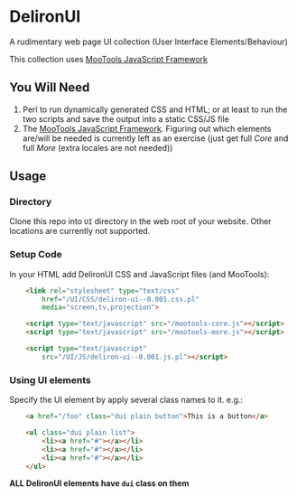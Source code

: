 DelironUI
=========

A rudimentary web page UI collection (User Interface Elements/Behaviour)

This collection uses [MooTools JavaScript Framework](http://mootools.net/)

You Will Need
-------------

1. Perl to run dynamically generated CSS and HTML; or at least to run the two scripts and save the output into a static CSS/JS file
2. The [MooTools JavaScript Framework](http://mootools.net/). Figuring out
which elements are/will be needed is currently left as an exercise
(just get full _Core_ and full _More_ (extra locales are not needed))

Usage
-----

### Directory

Clone this repo into ``UI`` directory in the web root of your website.
Other locations are currently not supported.

### Setup Code

In your HTML add DelironUI CSS and JavaScript files (and MooTools):

```html
    <link rel="stylesheet" type="text/css"
        href="/UI/CSS/deliron-ui--0.001.css.pl"
        media="screen,tv,projection">

    <script type="text/javascript" src="/mootools-core.js"></script>
    <script type="text/javascript" src="/mootools-more.js"></script>

    <script type="text/javascript"
        src="/UI/JS/deliron-ui--0.001.js.pl"></script>
```

### Using UI elements

Specify the UI element by apply several class names to it. e.g.:

```html
    <a href="/foo" class="dui plain button">This is a button</a>

    <ul class="dui plain list">
        <li><a href="#"></a></li>
        <li><a href="#"></a></li>
        <li><a href="#"></a></li>
    </ul>
```

**ALL DelironUI elements have `dui` class on them**
